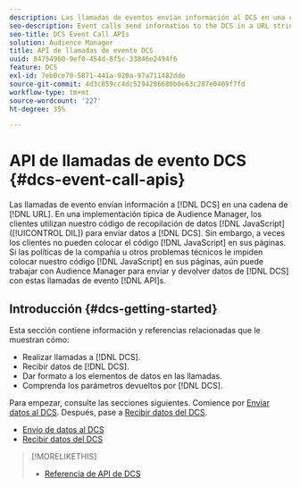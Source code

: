 ```yaml
---
description: Las llamadas de eventos envían información al DCS en una cadena URL. En una implementación típica de Audience Manager, los clientes utilizan nuestro código de recopilación de datos de JavaScript (DIL) para enviar datos al DCS. Sin embargo, a veces los clientes no pueden colocar el código JavaScript en sus páginas. Si las políticas de compañía u otros problemas técnicos le impiden colocar nuestro código JavaScript en sus páginas, aún puede trabajar con Audience Manager para enviar y devolver datos de DCS con estas API de llamadas de evento.
seo-description: Event calls send information to the DCS in a URL string. In a typical Audience Manager deployment, customers use our JavaScript data collection code (DIL) to send data to the DCS. However, sometimes customers cannot put our JavaScript code on their pages. If company policies or other technical issues prevent you from placing our JavaScript code on your pages, you can still work with Audience Manager to send and return data from DCS with these event call APIs.
seo-title: DCS Event Call APIs
solution: Audience Manager
title: API de llamadas de evento DCS
uuid: 84754960-9ef0-454d-8f5c-33846e2494f6
feature: DCS
exl-id: 7eb0ce70-5871-441a-920a-97a711482dde
source-git-commit: 4d3c859cc4dc5294286680b0e63c287e0409f7fd
workflow-type: tm+mt
source-wordcount: '227'
ht-degree: 35%

---
```


# API de llamadas de evento DCS {#dcs-event-call-apis}

Las llamadas de evento envían información a [!DNL DCS] en una cadena de [!DNL URL]. En una implementación típica de Audience Manager, los clientes utilizan nuestro código de recopilación de datos [!DNL JavaScript] ([!UICONTROL DIL]) para enviar datos a [!DNL DCS]. Sin embargo, a veces los clientes no pueden colocar el código [!DNL JavaScript] en sus páginas. Si las políticas de la compañía u otros problemas técnicos le impiden colocar nuestro código [!DNL JavaScript] en sus páginas, aún puede trabajar con Audience Manager para enviar y devolver datos de [!DNL DCS] con estas llamadas de evento [!DNL API]s.

## Introducción {#dcs-getting-started}

Esta sección contiene información y referencias relacionadas que le muestran cómo:

* Realizar llamadas a [!DNL DCS].
* Recibir datos de [!DNL DCS].
* Dar formato a los elementos de datos en las llamadas.
* Comprenda los parámetros devueltos por [!DNL DCS].

Para empezar, consulte las secciones siguientes. Comience por [Enviar datos al DCS](../../../api/dcs-intro/dcs-event-calls/dcs-url-send.md). Después, pase a [Recibir datos del DCS](../../../api/dcs-intro/dcs-event-calls/dcs-url-receive.md).

* [Envío de datos al DCS](dcs-url-send.md)
* [Recibir datos del DCS](dcs-url-receive.md)

>[!MORELIKETHIS]
>
>* [Referencia de API de DCS](../../../api/dcs-intro/dcs-api-reference/dcs-api-methods.md)

